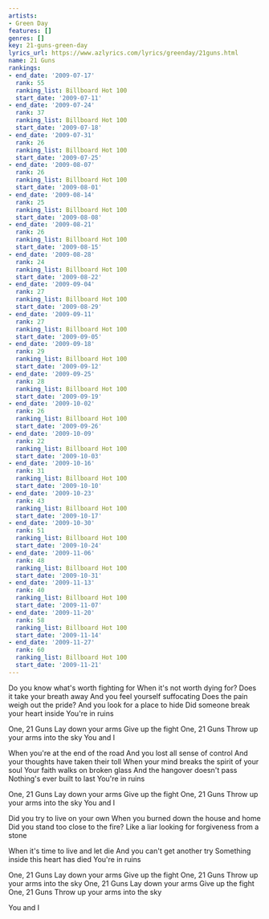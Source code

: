 ```yaml
---
artists:
- Green Day
features: []
genres: []
key: 21-guns-green-day
lyrics_url: https://www.azlyrics.com/lyrics/greenday/21guns.html
name: 21 Guns
rankings:
- end_date: '2009-07-17'
  rank: 55
  ranking_list: Billboard Hot 100
  start_date: '2009-07-11'
- end_date: '2009-07-24'
  rank: 37
  ranking_list: Billboard Hot 100
  start_date: '2009-07-18'
- end_date: '2009-07-31'
  rank: 26
  ranking_list: Billboard Hot 100
  start_date: '2009-07-25'
- end_date: '2009-08-07'
  rank: 26
  ranking_list: Billboard Hot 100
  start_date: '2009-08-01'
- end_date: '2009-08-14'
  rank: 25
  ranking_list: Billboard Hot 100
  start_date: '2009-08-08'
- end_date: '2009-08-21'
  rank: 26
  ranking_list: Billboard Hot 100
  start_date: '2009-08-15'
- end_date: '2009-08-28'
  rank: 24
  ranking_list: Billboard Hot 100
  start_date: '2009-08-22'
- end_date: '2009-09-04'
  rank: 27
  ranking_list: Billboard Hot 100
  start_date: '2009-08-29'
- end_date: '2009-09-11'
  rank: 27
  ranking_list: Billboard Hot 100
  start_date: '2009-09-05'
- end_date: '2009-09-18'
  rank: 29
  ranking_list: Billboard Hot 100
  start_date: '2009-09-12'
- end_date: '2009-09-25'
  rank: 28
  ranking_list: Billboard Hot 100
  start_date: '2009-09-19'
- end_date: '2009-10-02'
  rank: 26
  ranking_list: Billboard Hot 100
  start_date: '2009-09-26'
- end_date: '2009-10-09'
  rank: 22
  ranking_list: Billboard Hot 100
  start_date: '2009-10-03'
- end_date: '2009-10-16'
  rank: 31
  ranking_list: Billboard Hot 100
  start_date: '2009-10-10'
- end_date: '2009-10-23'
  rank: 43
  ranking_list: Billboard Hot 100
  start_date: '2009-10-17'
- end_date: '2009-10-30'
  rank: 51
  ranking_list: Billboard Hot 100
  start_date: '2009-10-24'
- end_date: '2009-11-06'
  rank: 48
  ranking_list: Billboard Hot 100
  start_date: '2009-10-31'
- end_date: '2009-11-13'
  rank: 40
  ranking_list: Billboard Hot 100
  start_date: '2009-11-07'
- end_date: '2009-11-20'
  rank: 58
  ranking_list: Billboard Hot 100
  start_date: '2009-11-14'
- end_date: '2009-11-27'
  rank: 60
  ranking_list: Billboard Hot 100
  start_date: '2009-11-21'
---
```


Do you know what's worth fighting for
When it's not worth dying for?
Does it take your breath away
And you feel yourself suffocating
Does the pain weigh out the pride?
And you look for a place to hide
Did someone break your heart inside
You're in ruins

One, 21 Guns
Lay down your arms
Give up the fight
One, 21 Guns
Throw up your arms into the sky
You and I

When you're at the end of the road
And you lost all sense of control
And your thoughts have taken their toll
When your mind breaks the spirit of your soul
Your faith walks on broken glass
And the hangover doesn't pass
Nothing's ever built to last
You're in ruins

One, 21 Guns
Lay down your arms
Give up the fight
One, 21 Guns
Throw up your arms into the sky
You and I

Did you try to live on your own
When you burned down the house and home
Did you stand too close to the fire?
Like a liar looking for forgiveness from a stone

When it's time to live and let die
And you can't get another try
Something inside this heart has died
You're in ruins

One, 21 Guns
Lay down your arms
Give up the fight
One, 21 Guns
Throw up your arms into the sky
One, 21 Guns
Lay down your arms
Give up the fight
One, 21 Guns
Throw up your arms into the sky

You and I



